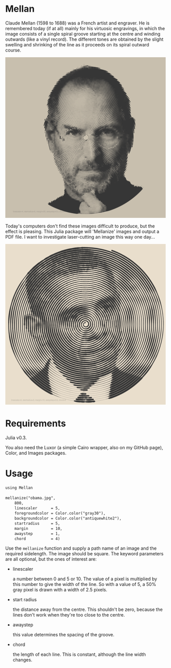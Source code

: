 # Mellan

Claude Mellan (1598 to 1688) was a French artist and engraver. He is remembered today (if at all) mainly for his virtuosic engravings, in which the image consists of a single spiral groove starting at the centre and winding outwards (like a vinyl record). The different tones are obtained by the slight swelling and shrinking of the line as it proceeds on its spiral outward course.

![mellanized Steve Jobs](test/steve-jobs-mellan-400.jpg)

Today's computers don't find these images difficult to produce, but the effect is pleasing. This Julia package will 'Mellanize' images and output a PDF file. I want to investigate laser-cutting an image this way one day...

![mellanized Obama](test/obama-mellan-400.jpg)

# Requirements

Julia v0.3.

You also need the Luxor (a simple Cairo wrapper, also on my GitHub page), Color, and Images packages.

# Usage

    using Mellan

    mellanize("obama.jpg",
	    800,
	    linescaler      = 5,
	    foregroundcolor = Color.color("gray30"),
	    backgroundcolor = Color.color("antiquewhite2"),
	    startradius     = 5,
	    margin          = 10,
	    awaystep        = 1,
	    chord           = 4)

Use the `mellanize` function and supply a path name of an image and the required sidelength. The image should be square. The keyword parameters are all optional, but the ones of interest are:

-	linescaler

	a number between 0 and 5 or 10. The value of a pixel is multiplied by this number to give the width of the line. So with a value of 5, a 50% gray pixel is drawn with a width of 2.5 pixels.

- start radius

	the distance away from the centre. This shouldn't be zero, because the lines don't work when they're too close to the centre.

- awaystep

   this value determines the spacing of the groove.

- chord

	the length of each line. This is constant, although the line width changes.

